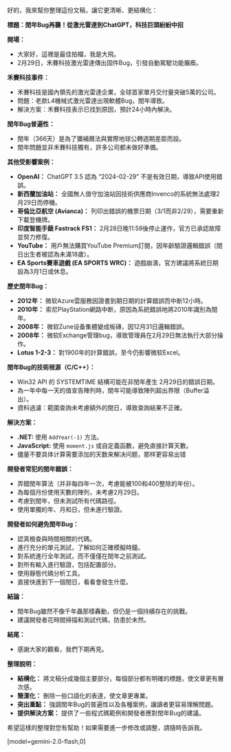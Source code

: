 好的，我來幫你整理這份文稿，讓它更清晰、更結構化：

**標題：閏年Bug再襲！從激光雷達到ChatGPT，科技巨頭紛紛中招**

**開場：**

*   大家好，這裡是最佳拍檔，我是大飛。
*   2月29日，禾賽科技激光雷達傳出固件Bug，引發自動駕駛功能癱瘓。

**禾賽科技事件：**

*   禾賽科技是國內領先的激光雷達企業，全球首家單月交付量突破5萬的公司。
*   問題：老款L4機械式激光雷達出現軟體Bug，閏年導致。
*   解決方案：禾賽科技表示已找到原因，預計24小時內解決。

**閏年Bug普遍性：**

*   閏年（366天）是為了彌補曆法與實際地球公轉週期差距而設。
*   閏年問題並非禾賽科技獨有，許多公司都未做好準備。

**其他受影響案例：**

*   **OpenAI：** ChatGPT 3.5 認為 “2024-02-29” 不是有效日期，導致API使用錯誤。
*   **新西蘭加油站：** 全國無人值守加油站因技術供應商Invenco的系統無法處理2月29日而停機。
*   **哥倫比亞航空 (Avianca)：** 列印出錯誤的機票日期（3/1而非2/29），需要重新下載登機牌。
*   **印度智能手錶 Fastrack FS1：** 2月28日晚11:59後停止運作，官方已承認故障並努力修復。
*   **YouTube：** 用戶無法購買YouTube Premium訂閱，因年齡驗證邏輯錯誤（閏日出生者被認為未滿18歲）。
*   **EA Sports賽車遊戲 (EA SPORTS WRC)：** 遊戲崩潰，官方建議將系統日期設為3月1日或休息。

**歷史閏年Bug：**

*   **2012年：** 微软Azure雲服務因證書到期日期的計算錯誤而中断12小時。
*   **2010年：** 索尼PlayStation網路中断，原因為系統錯誤地將2010年識別為閏年。
*   **2008年：** 微软Zune设备集體變成板磚，因12月31日邏輯錯誤。
*   **2008年：** 微软Exchange管理bug，導致管理員在2月29日無法執行大部分操作。
*   **Lotus 1-2-3：** 對1900年的計算錯誤，至今仍影響微软Excel。

**閏年Bug的技術根源（C/C++）：**

*   Win32 API 的 SYSTEMTIME 結構可能在非閏年產生 2月29日的錯誤日期。
*   為一年中每一天的值宣告陣列時，閏年可能導致陣列超出界限（Buffer溢出）。
*   資料過濾：範圍查詢未考慮額外的閏日，導致查詢結果不正確。

**解決方案：**

*   **.NET:** 使用 `AddYear(-1)` 方法。
*   **JavaScript:** 使用 `moment.js` 或自定義函數，避免直接計算天數。
*   儘量不要具体计算需要添加的天数来解决问题，那样更容易出错

**開發者常犯的閏年錯誤：**

*   弄錯閏年算法（并非每四年一次，考慮能被100和400整除的年份）。
*   為每個月份使用天數的陣列，未考慮2月29日。
*   考慮到閏年，但未測試所有代碼路徑。
*   使用單獨的年、月和日，但未進行驗證。

**開發者如何避免閏年Bug：**

*   認真檢查與時間相關的代碼。
*   進行充分的單元測試，了解如何正確模擬時鐘。
*   對系統進行全年測試，而不僅僅在閏年之前測試。
*   對所有輸入進行驗證，包括配置部分。
*   使用靜態代碼分析工具。
*   直接快進到下一個閏日，看看會發生什麼。

**結論：**

*   閏年Bug雖然不像千年蟲那樣轟動，但仍是一個持續存在的挑戰。
*   建議開發者花時間掃描和測試代碼，防患於未然。

**結尾：**

*   感謝大家的觀看，我們下期再見。

**整理說明：**

*   **結構化：** 將文稿分成幾個主要部分，每個部分都有明確的標題，使文章更有層次感。
*   **簡潔化：** 刪除一些口語化的表達，使文章更專業。
*   **突出重點：** 強調閏年Bug的普遍性以及各種案例，讓讀者更容易理解問題。
*   **提供解決方案：** 提供了一些程式碼範例和開發者應對閏年Bug的建議。

希望這樣的整理對您有幫助！如果需要進一步修改或調整，請隨時告訴我。

[model=gemini-2.0-flash,0]
